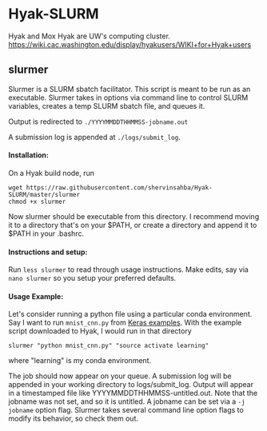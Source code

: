# Hyak-SLURM

Hyak and Mox Hyak are UW's computing cluster.
https://wiki.cac.washington.edu/display/hyakusers/WIKI+for+Hyak+users


## slurmer

Slurmer is a SLURM sbatch facilitator. This script is meant to be run as an executable. Slurmer
takes in options via command line to control SLURM variables, creates a temp SLURM 
sbatch file, and queues it.

Output is redirected to `./YYYYMMDDTHHMMSS-jobname.out`

A submission log is appended at `./logs/submit_log`.

#### Installation:
On a Hyak build node, run

```
wget https://raw.githubusercontent.com/shervinsahba/Hyak-SLURM/master/slurmer
chmod +x slurmer
```

Now slurmer should be executable from this directory. 
I recommend moving it to a directory that's on your $PATH, 
or create a directory and append it to $PATH in your .bashrc.

#### Instructions and setup:
Run `less slurmer` to read through usage instructions.
Make edits, say via `nano slurmer` so you setup your preferred defaults.


#### Usage Example:
Let's consider running a python file using a particular conda environment.
Say I want to run `mnist_cnn.py` from [Keras examples](https://github.com/keras-team/keras/tree/master/examples). 
With the example script downloaded to Hyak, I would run in that directory

```
slurmer "python mnist_cnn.py" "source activate learning"
```

where "learning" is my conda environment. 

The job should now appear on your queue. A submission log will be appended in your working directory to logs/submit_log.
Output will appear in a timestamped file like YYYYMMDDTHHMMSS-untitled.out. Note that the jobname was not set, and so it is untitled. A jobname can be set via a `-j jobname` option flag. Slurmer takes several command line option flags to modify its behavior, so check them out.
